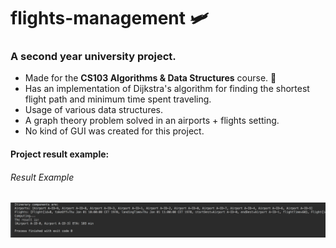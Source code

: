 # flights-management 🛩
<h3>A second year university project.</h3>

* Made for the <b>CS103 Algorithms & Data Structures</b> course. 🍏
* Has an implementation of Dijkstra's algorithm for finding the shortest flight path and minimum time spent traveling.
* Usage of various data structures.
* A graph theory problem solved in an airports + flights setting.
* No kind of GUI was created for this project.
#### Project result example:
<h6>Result Example</h6>
<img src="screen-shots/example-1.png" alt="Example 1">



